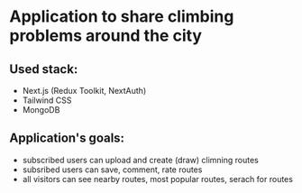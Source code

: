 # Application to share climbing problems around the city


## Used stack:
* Next.js (Redux Toolkit, NextAuth)
* Tailwind CSS
* MongoDB

## Application's goals:
* subscribed users can upload and create (draw) climning routes
* subsribed users can save, comment, rate routes
* all visitors can see nearby routes, most popular routes, serach for routes

